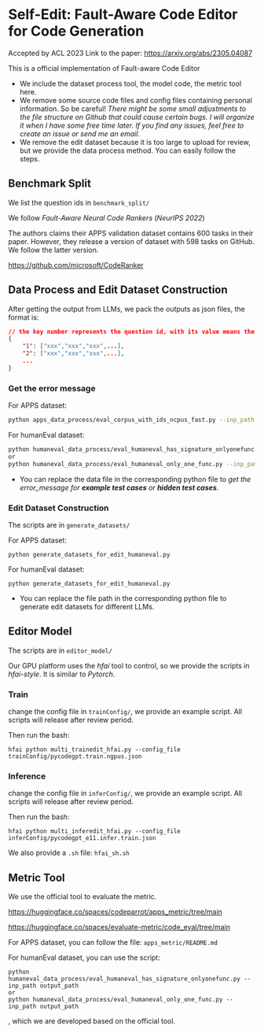 # Self-Edit: Fault-Aware Code Editor for Code Generation

Accepted by ACL 2023
Link to the paper: https://arxiv.org/abs/2305.04087


This is a official implementation of Fault-aware Code Editor

- We include the dataset process tool, the model code, the metric tool here.
- We remove some source code files and config files containing personal information. So be careful! *There might be some small adjustments to the file structure on Github that could cause certain bugs. I will organize it when I have some free time later. If you find any issues, feel free to create an issue or send me an email.*
- We remove the edit dataset because it is too large to upload for review, but we provide the data process method. You can easily follow the steps.

## Benchmark Split

We list the question ids in `benchmark_split/`

We follow *Fault-Aware Neural Code Rankers* (*NeurIPS 2022*)

The authors claims their APPS validation dataset contains 600 tasks in their paper. However, they release a version of dataset with 598 tasks on GitHub. We follow the latter version.

https://github.com/microsoft/CodeRanker

## Data Process and Edit Dataset Construction

After getting the output from LLMs, we pack the outputs as json files, the format is:

```json
// the key number represents the question id, with its value means the list of all outputs for this question
{
	"1": ["xxx","xxx","xxx",...],
	"2": ["xxx","xxx","xxx",...],
	...
}
```

### Get the error message

For APPS dataset:

```bash
python apps_data_process/eval_corpus_with_ids_ncpus_fast.py --inp_path output_path --type train/dev/test
```

For humanEval dataset:

```bash
python humaneval_data_process/eval_humaneval_has_signature_onlyonefunc.py --inp_path output_path
or
python humaneval_data_process/eval_humaneval_only_one_func.py --inp_path output_path
```

- You can replace the data file in the corresponding python file to *get the error_message for **example test cases** or **hidden test cases**.*

### Edit Dataset Construction

The scripts are in `generate_datasets/`

For APPS dataset:

```
python generate_datasets_for_edit_humaneval.py
```

For humanEval dataset:

```
python generate_datasets_for_edit_humaneval.py
```

- You can replace the file path in the corresponding python file to generate edit datasets for different LLMs.



## Editor Model

The scripts are in `editor_model/`

Our GPU platform uses the *hfai* tool to control, so we provide the scripts in *hfai-style*. It is similar to *Pytorch*.

### Train

change the config file in `trainConfig/`, we provide an example script. All scripts will release after review period.

Then run the bash:

```
hfai python multi_trainedit_hfai.py --config_file trainConfig/pycodegpt.train.ngpus.json
```

### Inference

change the config file in `inferConfig/`, we provide an example script. All scripts will release after review period.

Then run the bash:

```
hfai python multi_inferedit_hfai.py --config_file inferConfig/pycodegpt_e11.infer.train.json
```

We also provide a `.sh` file: `hfai_sh.sh`



## Metric Tool

We use the official tool to evaluate the metric.

https://huggingface.co/spaces/codeparrot/apps_metric/tree/main

https://huggingface.co/spaces/evaluate-metric/code_eval/tree/main

For APPS dataset, you can follow the file: `apps_metric/README.md`

For humanEval dataset, you can use the script:

```
python humaneval_data_process/eval_humaneval_has_signature_onlyonefunc.py --inp_path output_path
or
python humaneval_data_process/eval_humaneval_only_one_func.py --inp_path output_path
```

, which we are developed based on the official tool.
